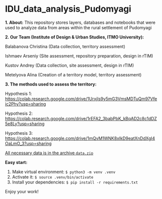 # IDU_data_analysis_Pudomyagi

__1. About:__
   This repository stores layers, databases and notebooks that were used to analyze data from areas within the rural settlement of Pudomyagi

__2. Our Team (Institute of Design & Urban Studies, ITMO University):__

   Balabanova Christina (Data collection, territory assessment)

   Ishmaev Arseniy (Site assessment, repository preparation, design in rTIM)

   Kustov Andrey (Data collection, site assessment, design in rTIM)

   Metelyova Alina (Creation of a territory model, territory assessment)

__3. The methods used to assess the territory:__

   Hypothesis 1: https://colab.research.google.com/drive/1UrxjIs9y5mG3VmsMDTuQm97Vfeic2Phy?usp=sharing

   Hypothesis 2: https://colab.research.google.com/drive/1rEFA2_3babPbK_kBqAD2c8c1dDZ5e8Ly?usp=sharing
 
   Hypothesis 3: https://colab.research.google.com/drive/1mQvM1WNK8xIkD9eatXnDdXgI4OaLmO_3?usp=sharing

   <ins>All necessary data is in the archive `data.zip`</ins>

   __Easy start:__
   1. Make virtual environment: `$ python3 -m venv .venv`
   2. Activate it: `$ source .venv/bin/activate`
   3. Install your dependencies: `$ pip install -r requirements.txt`

   Enjoy your work!
